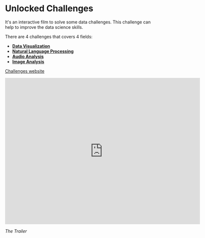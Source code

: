 # Unlocked Challenges

It's an interactive film to solve some data challenges.
This challenge can help to improve the data science skills.

There are 4 challenges that covers 4 fields:

- [**Data Visualization**]()
- [**Natural Language Processing**](./challenge_2/)
- [**Audio Analysis**]()
- [**Image Analysis**]()

[Challenges website](https://www.hp.com/us-en/workstations/industries/data-science/unlocked-with-z.html)

<iframe
    width="640"
    height="480"
    src="https://www.youtube.com/watch?v=amAcnesmUDI"
    frameborder="0"
    allow="autoplay; encrypted-media"
    allowfullscreen>
</iframe>

_The Trailer_
